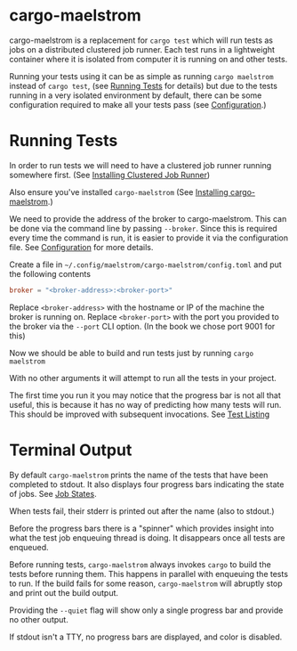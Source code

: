 # cargo-maelstrom

cargo-maelstrom is a replacement for `cargo test` which will run tests as jobs
on a distributed clustered job runner. Each test runs in a lightweight container
where it is isolated from computer it is running on and other tests.

Running your tests using it can be as simple as running `cargo maelstrom`
instead of `cargo test`, (see [Running
Tests](./cargo_maelstrom/running_tests.md) for details) but due to the tests
running in a very isolated environment by default, there can be some
configuration required to make all your tests pass (see
[Configuration](./cargo_maelstrom/configuration.md).)

# Running Tests

In order to run tests we will need to have a clustered job runner running
somewhere first. (See [Installing Clustered Job
Runner](../install/clustered_job_runner.md))

Also ensure you've installed `cargo-maelstrom` (See [Installing
cargo-maelstrom](../install/cargo_maelstrom.md).)

We need to provide the address of the broker to cargo-maelstrom. This can be
done via the command line by passing `--broker`. Since this is required every
time the command is run, it is easier to provide it via the configuration file.
See [Configuration](./configuration.md) for more details.

Create a file in `~/.config/maelstrom/cargo-maelstrom/config.toml` and put the
following contents

```toml
broker = "<broker-address>:<broker-port>"
```

Replace `<broker-address>` with the hostname or IP of the machine the broker is
running on. Replace `<broker-port>` with the port you provided to the broker via
the `--port` CLI option. (In the book we chose port 9001 for this)

Now we should be able to build and run tests just by running `cargo maelstrom`

With no other arguments it will attempt to run all the tests in your project.

The first time you run it you may notice that the progress bar is not all that
useful, this is because it has no way of predicting how many tests will run.
This should be improved with subsequent invocations. See [Test
Listing](#test-listing)

# Terminal Output
By default `cargo-maelstrom` prints the name of the tests that have been
completed to stdout. It also displays four progress bars indicating the state of
jobs. See [Job States](../job-states.md).

When tests fail, their stderr is printed out after the name (also to stdout.)

Before the progress bars there is a "spinner" which provides insight into what
the test job enqueuing thread is doing. It disappears once all tests are
enqueued.

Before running tests, `cargo-maelstrom` always invokes `cargo` to build the
tests before running them. This happens in parallel with enqueuing the tests to
run. If the build fails for some reason, `cargo-maelstrom` will abruptly stop
and print out the build output.

Providing the `--quiet` flag will show only a single progress bar and provide no
other output.

If stdout isn't a TTY, no progress bars are displayed, and color is disabled.
